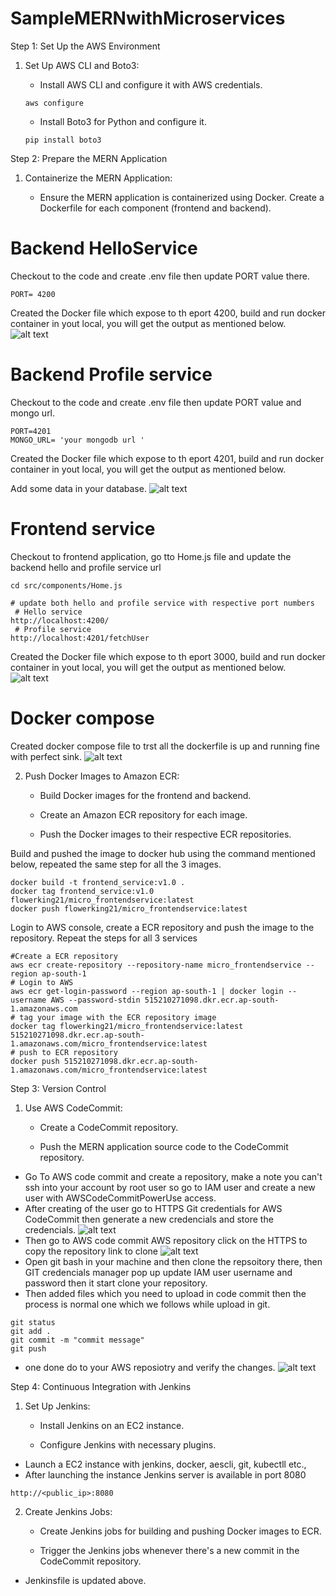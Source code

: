 # SampleMERNwithMicroservices

Step 1: Set Up the AWS Environment

1. Set Up AWS CLI and Boto3:
   - Install AWS CLI and configure it with AWS credentials.
    
   ```
   aws configure
   ```
    - Install Boto3 for Python and configure it.

   ```
   pip install boto3
   ```
   
Step 2: Prepare the MERN Application

1. Containerize the MERN Application:

   - Ensure the MERN application is containerized using Docker. Create a Dockerfile for each component (frontend and backend).

# Backend HelloService
Checkout to the code and create .env file then update PORT value there.
```
PORT= 4200
```
Created the Docker file which expose to th eport 4200, build and run docker container in yout local, you will get the output as mentioned below.
![alt text](backend_helloservice_localsetup.PNG)

# Backend Profile service 
Checkout to the code and create .env file then update PORT value and mongo url.
```
PORT=4201
MONGO_URL= 'your mongodb url ' 
```
Created the Docker file which expose to th eport 4201, build and run docker container in yout local, you will get the output as mentioned below.

Add some data in your database.
![alt text](backend_profileservice_localsetup.PNG)

# Frontend service 

Checkout to frontend application, go tto Home.js file and update the backend hello and profile service url
```
cd src/components/Home.js

# update both hello and profile service with respective port numbers
 # Hello service 
http://localhost:4200/     
 # Profile service 
http://localhost:4201/fetchUser             
```
Created the Docker file which expose to th eport 3000, build and run docker container in yout local, you will get the output as mentioned below.
![alt text](frontend_localsetup.PNG)

# Docker compose
Created docker compose file to trst all the dockerfile is up and running fine with perfect sink.
![alt text](<docker compose file.PNG>)

2. Push Docker Images to Amazon ECR:

   - Build Docker images for the frontend and backend.

   - Create an Amazon ECR repository for each image.

   - Push the Docker images to their respective ECR repositories.

Build and pushed the image to docker hub using the command mentioned below, repeated the same step for all the 3 images.
```
docker build -t frontend_service:v1.0 .
docker tag frontend_service:v1.0 flowerking21/micro_frontendservice:latest
docker push flowerking21/micro_frontendservice:latest
```
Login to AWS console, create a ECR repository and push the image to the repository.
Repeat the steps for all 3 services 
```
#Create a ECR repository 
aws ecr create-repository --repository-name micro_frontendservice --region ap-south-1
# Login to AWS
aws ecr get-login-password --region ap-south-1 | docker login --username AWS --password-stdin 515210271098.dkr.ecr.ap-south-1.amazonaws.com
# tag your image with the ECR repository image
docker tag flowerking21/micro_frontendservice:latest 515210271098.dkr.ecr.ap-south-1.amazonaws.com/micro_frontendservice:latest
# push to ECR repository
docker push 515210271098.dkr.ecr.ap-south-1.amazonaws.com/micro_frontendservice:latest
```
Step 3: Version Control

1. Use AWS CodeCommit:

   - Create a CodeCommit repository.

   - Push the MERN application source code to the CodeCommit repository.

* Go To AWS code commit and create a repository, make a note you can't ssh into your account by root user so go to IAM user and create a new user with  AWSCodeCommitPowerUse access.
* After creating of the user go to HTTPS Git credentials for AWS CodeCommit then generate a new credencials and store the credencials.
![alt text](image.png) 
* Then go to AWS code commit AWS repository click on the HTTPS to copy the repository link to clone 
![alt text](image-1.png)
* Open git bash in your machine and then clone the repsoitory there, then GIT credencials manager pop up update IAM user username and password then it start clone your repository.
* Then added files which you need to upload in code commit then the process is normal one which we follows while upload in git.
```
git status
git add .
git commit -m "commit message"
git push 
```
* one done do to your AWS reposiotry and verify the changes.
![alt text](image-2.png)

Step 4: Continuous Integration with Jenkins

1. Set Up Jenkins:

   - Install Jenkins on an EC2 instance.

   - Configure Jenkins with necessary plugins.

* Launch a EC2 instance with jenkins, docker, aescli, git, kubectll etc.,
* After launching the instance Jenkins server is available in port 8080
```
http://<public_ip>:8080
```
2. Create Jenkins Jobs:

   - Create Jenkins jobs for building and pushing Docker images to ECR.

   - Trigger the Jenkins jobs whenever there's a new commit in the CodeCommit repository.

* Jenkinsfile is updated above.
